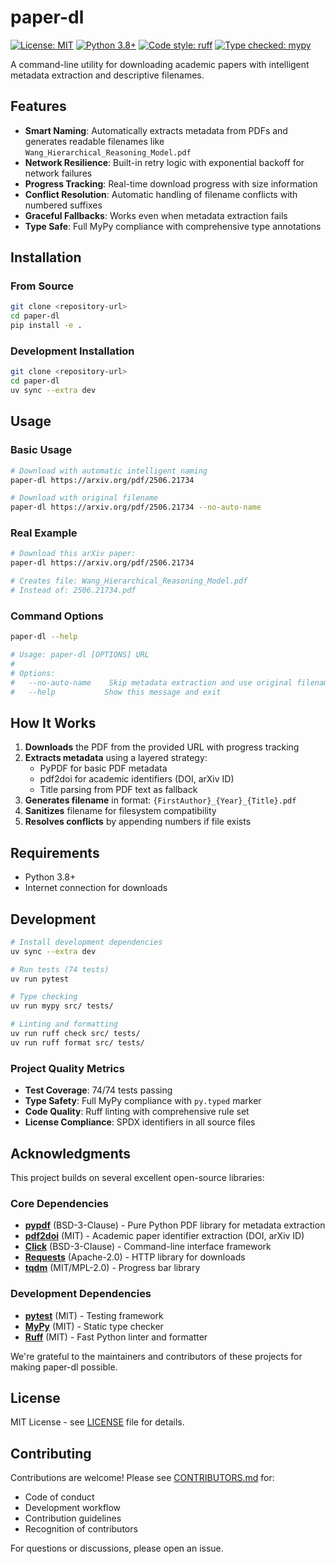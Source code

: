 # paper-dl

[![License: MIT](https://img.shields.io/badge/License-MIT-yellow.svg)](https://opensource.org/licenses/MIT)
[![Python 3.8+](https://img.shields.io/badge/python-3.8+-blue.svg)](https://www.python.org/downloads/)
[![Code style: ruff](https://img.shields.io/badge/code%20style-ruff-000000.svg)](https://github.com/astral-sh/ruff)
[![Type checked: mypy](https://img.shields.io/badge/type%20checked-mypy-blue.svg)](https://mypy-lang.org/)

A command-line utility for downloading academic papers with intelligent metadata extraction and descriptive filenames.

## Features

- **Smart Naming**: Automatically extracts metadata from PDFs and generates readable filenames like `Wang_Hierarchical_Reasoning_Model.pdf`
- **Network Resilience**: Built-in retry logic with exponential backoff for network failures  
- **Progress Tracking**: Real-time download progress with size information
- **Conflict Resolution**: Automatic handling of filename conflicts with numbered suffixes
- **Graceful Fallbacks**: Works even when metadata extraction fails
- **Type Safe**: Full MyPy compliance with comprehensive type annotations

## Installation

### From Source
```bash
git clone <repository-url>
cd paper-dl
pip install -e .
```

### Development Installation
```bash
git clone <repository-url>
cd paper-dl
uv sync --extra dev
```

## Usage

### Basic Usage
```bash
# Download with automatic intelligent naming
paper-dl https://arxiv.org/pdf/2506.21734

# Download with original filename  
paper-dl https://arxiv.org/pdf/2506.21734 --no-auto-name
```

### Real Example
```bash
# Download this arXiv paper:
paper-dl https://arxiv.org/pdf/2506.21734

# Creates file: Wang_Hierarchical_Reasoning_Model.pdf
# Instead of: 2506.21734.pdf
```

### Command Options
```bash
paper-dl --help

# Usage: paper-dl [OPTIONS] URL
# 
# Options:
#   --no-auto-name    Skip metadata extraction and use original filename
#   --help           Show this message and exit
```

## How It Works

1. **Downloads** the PDF from the provided URL with progress tracking
2. **Extracts metadata** using a layered strategy:
   - PyPDF for basic PDF metadata
   - pdf2doi for academic identifiers (DOI, arXiv ID)
   - Title parsing from PDF text as fallback
3. **Generates filename** in format: `{FirstAuthor}_{Year}_{Title}.pdf`
4. **Sanitizes** filename for filesystem compatibility
5. **Resolves conflicts** by appending numbers if file exists

## Requirements

- Python 3.8+
- Internet connection for downloads

## Development

```bash
# Install development dependencies
uv sync --extra dev

# Run tests (74 tests)
uv run pytest

# Type checking
uv run mypy src/ tests/

# Linting and formatting
uv run ruff check src/ tests/
uv run ruff format src/ tests/
```

### Project Quality Metrics
- **Test Coverage**: 74/74 tests passing
- **Type Safety**: Full MyPy compliance with `py.typed` marker
- **Code Quality**: Ruff linting with comprehensive rule set
- **License Compliance**: SPDX identifiers in all source files

## Acknowledgments

This project builds on several excellent open-source libraries:

### Core Dependencies

- **[pypdf](https://github.com/py-pdf/pypdf)** (BSD-3-Clause) - Pure Python PDF library for metadata extraction
- **[pdf2doi](https://github.com/MicheleCotrufo/pdf2doi)** (MIT) - Academic paper identifier extraction (DOI, arXiv ID)
- **[Click](https://github.com/pallets/click)** (BSD-3-Clause) - Command-line interface framework
- **[Requests](https://github.com/psf/requests)** (Apache-2.0) - HTTP library for downloads
- **[tqdm](https://github.com/tqdm/tqdm)** (MIT/MPL-2.0) - Progress bar library

### Development Dependencies

- **[pytest](https://github.com/pytest-dev/pytest)** (MIT) - Testing framework
- **[MyPy](https://github.com/python/mypy)** (MIT) - Static type checker
- **[Ruff](https://github.com/astral-sh/ruff)** (MIT) - Fast Python linter and formatter

We're grateful to the maintainers and contributors of these projects for making paper-dl possible.

## License

MIT License - see [LICENSE](LICENSE) file for details.

## Contributing

Contributions are welcome! Please see [CONTRIBUTORS.md](CONTRIBUTORS.md) for:
- Code of conduct
- Development workflow
- Contribution guidelines  
- Recognition of contributors

For questions or discussions, please open an issue.